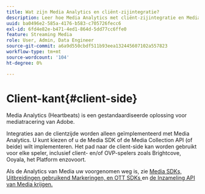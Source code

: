 ```yaml
---
title: Wat zijn Media Analytics en cliënt-zijintegratie?
description: Leer hoe Media Analytics met cliënt-zijintegratie en Media SDK en/of de Inzameling API van Media werkt.
uuid: ba0496e2-585a-4176-b583-c705726fecc6
exl-id: 6fd4e82e-b471-4ed1-864d-5dd77cc6ffe0
feature: Streaming Media
role: User, Admin, Data Engineer
source-git-commit: a6a9d550cbdf511b93eea132445607102a557823
workflow-type: tm+mt
source-wordcount: '104'
ht-degree: 0%

---
```


# Client-kant{#client-side}

Media Analytics (Heartbeats) is een gestandaardiseerde oplossing voor mediatracering van Adobe.

Integraties aan de clientzijde worden alleen geïmplementeerd met Media Analytics. U kunt kiezen of u de Media SDK of de Media Collection API (of beide) wilt implementeren. Het pad naar de client-side kan worden gebruikt voor elke speler, inclusief client- en/of OVP-spelers zoals Brightcove, Ooyala, het Platform enzovoort.

Als de Analytics van Media uw voorgenomen weg is, zie [ Media SDKs, Uitbreidingen gebruikend Markeringen, en OTT SDKs ](/help/getting-started/download-sdks.md) en [ de Inzameling API van Media krijgen.](/help/implementation/media-collection-api/mc-api-overview.md)

